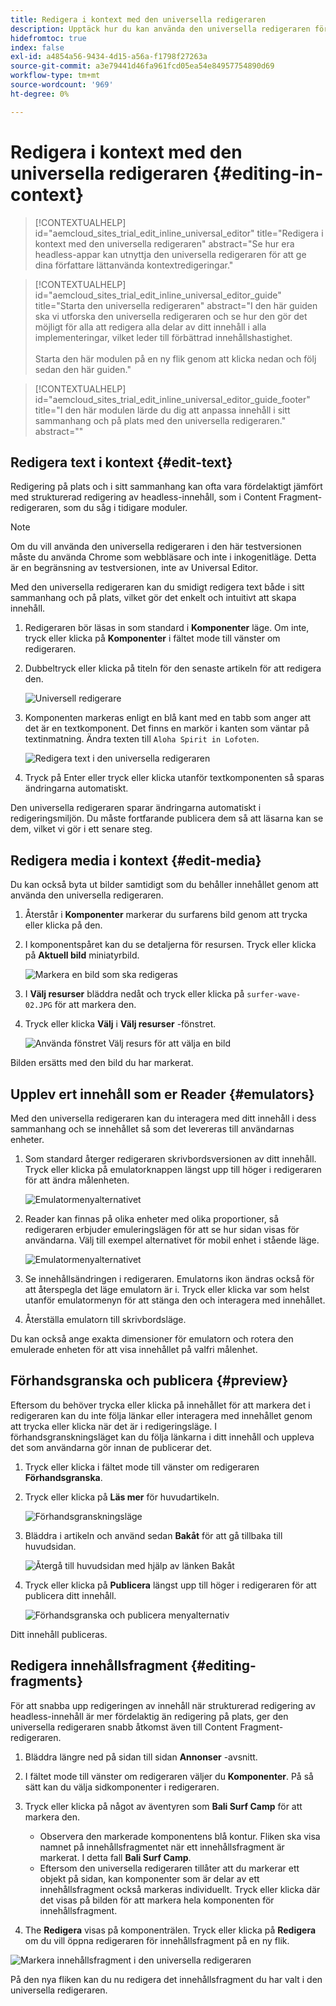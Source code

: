 ```yaml
---
title: Redigera i kontext med den universella redigeraren
description: Upptäck hur du kan använda den universella redigeraren för att redigera olika delar av innehållet på plats och i sitt sammanhang i alla implementeringar.
hidefromtoc: true
index: false
exl-id: a4854a56-9434-4d15-a56a-f1798f27263a
source-git-commit: a3e79441d46fa961fcd05ea54e84957754890d69
workflow-type: tm+mt
source-wordcount: '969'
ht-degree: 0%

---
```



# Redigera i kontext med den universella redigeraren {#editing-in-context}

>[!CONTEXTUALHELP]
>id="aemcloud_sites_trial_edit_inline_universal_editor"
>title="Redigera i kontext med den universella redigeraren"
>abstract="Se hur era headless-appar kan utnyttja den universella redigeraren för att ge dina författare lättanvända kontextredigeringar."

>[!CONTEXTUALHELP]
>id="aemcloud_sites_trial_edit_inline_universal_editor_guide"
>title="Starta den universella redigeraren"
>abstract="I den här guiden ska vi utforska den universella redigeraren och se hur den gör det möjligt för alla att redigera alla delar av ditt innehåll i alla implementeringar, vilket leder till förbättrad innehållshastighet.<br><br>Starta den här modulen på en ny flik genom att klicka nedan och följ sedan den här guiden."

>[!CONTEXTUALHELP]
>id="aemcloud_sites_trial_edit_inline_universal_editor_guide_footer"
>title="I den här modulen lärde du dig att anpassa innehåll i sitt sammanhang och på plats med den universella redigeraren."
>abstract=""

## Redigera text i kontext {#edit-text}

Redigering på plats och i sitt sammanhang kan ofta vara fördelaktigt jämfört med strukturerad redigering av headless-innehåll, som i Content Fragment-redigeraren, som du såg i tidigare moduler.

>[!NOTE]
>
>Om du vill använda den universella redigeraren i den här testversionen måste du använda Chrome som webbläsare och inte i inkogenitläge. Detta är en begränsning av testversionen, inte av Universal Editor.

Med den universella redigeraren kan du smidigt redigera text både i sitt sammanhang och på plats, vilket gör det enkelt och intuitivt att skapa innehåll.

1. Redigeraren bör läsas in som standard i **Komponenter** läge. Om inte, tryck eller klicka på **Komponenter** i fältet mode till vänster om redigeraren.

1. Dubbeltryck eller klicka på titeln för den senaste artikeln för att redigera den.

   ![Universell redigerare](assets/do-not-localize/ue-component-mode.png)

1. Komponenten markeras enligt en blå kant med en tabb som anger att det är en textkomponent. Det finns en markör i kanten som väntar på textinmatning. Ändra texten till `Aloha Spirit in Lofoten`.

   ![Redigera text i den universella redigeraren](assets/do-not-localize/ue-edit-text-2.png)

1. Tryck på Enter eller tryck eller klicka utanför textkomponenten så sparas ändringarna automatiskt.

Den universella redigeraren sparar ändringarna automatiskt i redigeringsmiljön. Du måste fortfarande publicera dem så att läsarna kan se dem, vilket vi gör i ett senare steg.

## Redigera media i kontext {#edit-media}

Du kan också byta ut bilder samtidigt som du behåller innehållet genom att använda den universella redigeraren.

1. Återstår i **Komponenter** markerar du surfarens bild genom att trycka eller klicka på den.

1. I komponentspåret kan du se detaljerna för resursen. Tryck eller klicka på **Aktuell bild** miniatyrbild.

   ![Markera en bild som ska redigeras](assets/do-not-localize/ue-edit-media.png)

1. I **Välj resurser** bläddra nedåt och tryck eller klicka på `surfer-wave-02.JPG` för att markera den.

1. Tryck eller klicka **Välj** i **Välj resurser** -fönstret.

   ![Använda fönstret Välj resurs för att välja en bild](assets/do-not-localize/ue-select-asset.png)

Bilden ersätts med den bild du har markerat.

## Upplev ert innehåll som er Reader {#emulators}

Med den universella redigeraren kan du interagera med ditt innehåll i dess sammanhang och se innehållet så som det levereras till användarnas enheter.

1. Som standard återger redigeraren skrivbordsversionen av ditt innehåll. Tryck eller klicka på emulatorknappen längst upp till höger i redigeraren för att ändra målenheten.

   ![Emulatormenyalternativet](assets/do-not-localize/ue-emulator-1.png)

1. Reader kan finnas på olika enheter med olika proportioner, så redigeraren erbjuder emuleringslägen för att se hur sidan visas för användarna. Välj till exempel alternativet för mobil enhet i stående läge.

   ![Emulatormenyalternativet](assets/do-not-localize/ue-emulator-2.png)

1. Se innehållsändringen i redigeraren. Emulatorns ikon ändras också för att återspegla det läge emulatorn är i. Tryck eller klicka var som helst utanför emulatormenyn för att stänga den och interagera med innehållet.

1. Återställa emulatorn till skrivbordsläge.

Du kan också ange exakta dimensioner för emulatorn och rotera den emulerade enheten för att visa innehållet på valfri målenhet.

## Förhandsgranska och publicera {#preview}

Eftersom du behöver trycka eller klicka på innehållet för att markera det i redigeraren kan du inte följa länkar eller interagera med innehållet genom att trycka eller klicka när det är i redigeringsläge. I förhandsgranskningsläget kan du följa länkarna i ditt innehåll och uppleva det som användarna gör innan de publicerar det.

1. Tryck eller klicka i fältet mode till vänster om redigeraren **Förhandsgranska**.

1. Tryck eller klicka på **Läs mer** för huvudartikeln.

   ![Förhandsgranskningsläge](assets/do-not-localize/ue-preview-publish-1.png)

1. Bläddra i artikeln och använd sedan **Bakåt** för att gå tillbaka till huvudsidan.

   ![Återgå till huvudsidan med hjälp av länken Bakåt](assets/do-not-localize/ue-preview-publish-3.png)

1. Tryck eller klicka på **Publicera** längst upp till höger i redigeraren för att publicera ditt innehåll.

   ![Förhandsgranska och publicera menyalternativ](assets/do-not-localize/ue-preview-publish-4.png)

Ditt innehåll publiceras.

## Redigera innehållsfragment {#editing-fragments}

För att snabba upp redigeringen av innehåll när strukturerad redigering av headless-innehåll är mer fördelaktig än redigering på plats, ger den universella redigeraren snabb åtkomst även till Content Fragment-redigeraren.

1. Bläddra längre ned på sidan till sidan **Annonser** -avsnitt.

1. I fältet mode till vänster om redigeraren väljer du **Komponenter**. På så sätt kan du välja sidkomponenter i redigeraren.

1. Tryck eller klicka på något av äventyren som **Bali Surf Camp** för att markera den.

   * Observera den markerade komponentens blå kontur. Fliken ska visa namnet på innehållsfragmentet när ett innehållsfragment är markerat. I detta fall **Bali Surf Camp**.
   * Eftersom den universella redigeraren tillåter att du markerar ett objekt på sidan, kan komponenter som är delar av ett innehållsfragment också markeras individuellt. Tryck eller klicka där det visas på bilden för att markera hela komponenten för innehållsfragment.

1. The **Redigera** visas på komponenträlen. Tryck eller klicka på **Redigera** om du vill öppna redigeraren för innehållsfragment på en ny flik.

![Markera innehållsfragment i den universella redigeraren](assets/do-not-localize/ue-content-fragments.png)

På den nya fliken kan du nu redigera det innehållsfragment du har valt i den universella redigeraren.
